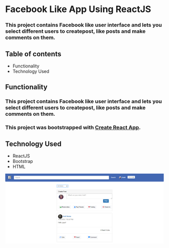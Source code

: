 # Facebook Like App Using ReactJS

### This project contains Facebook like user interface and lets you select different users to createpost, like posts and make comments on them. 

## Table of contents

- Functionality
- Technology Used

## Functionality

### This project contains Facebook like user interface and lets you select different users to createpost, like posts and make comments on them.

### This project was bootstrapped with [Create React App](https://github.com/facebook/create-react-app).

## Technology Used

- ReactJS
- Bootstrap
- HTML

![srceen shot](https://raw.githubusercontent.com/amitverma07/FacebookCloneProject/master/Capture.PNG)